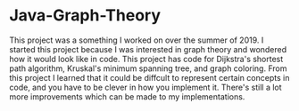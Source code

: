 # Java-Graph-Theory
This project was a something I worked on over the summer of 2019. I started this project because I was interested in graph theory and
wondered how it would look like in code. This project has code for Dijkstra's shortest path algorithm, Kruskal's minimum spanning tree, 
and graph coloring. From this project I learned that it could be diffcult to represent certain concepts in code, and you have to be clever in
how you implement it. There's still a lot more improvements which can be made to my implementations. 
